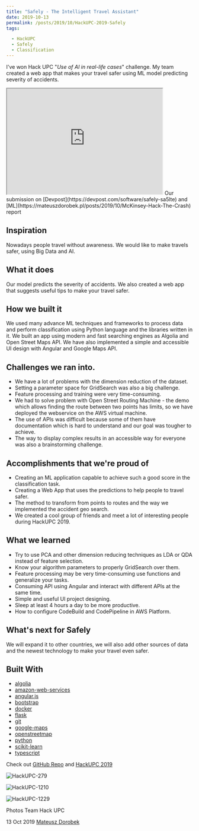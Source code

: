 ```yaml
---
title: "Safely - The Intelligent Travel Assistant"
date: 2019-10-13
permalink: /posts/2019/10/HackUPC-2019-Safely
tags:

  - HackUPC
  - Safely
  - Classification
---
```

I've won Hack UPC "*Use of AI in real-life cases*" challenge. My team created a web app that makes your travel safer using ML model predicting severity of accidents. 



<iframe width="420" height="285" src="https://www.youtube.com/embed/xaulZbueQoc?autoplay=1"></iframe>
Our submission on [Devpost](https://devpost.com/software/safely-sa5lte) and [ML](https://mateuszdorobek.pl/posts/2019/10/McKinsey-Hack-The-Crash) report

## Inspiration

Nowadays people travel without awareness. We would like to make travels safer, using Big Data and AI.

## What it does

Our model predicts the severity of accidents. We also created a web app that suggests useful tips to make your travel safer.

## How we built it

We used many advance ML techniques and frameworks to process data and perform classification using Python language and the libraries written in it. We built an app using modern and fast searching engines as Algolia and Open Street Maps API. We have also implemented a simple and accessible UI design with Angular and Google Maps API.

## Challenges we ran into.

- We have a lot of problems with the dimension reduction of the dataset.
- Setting a parameter space for GridSearch was also a big challenge.
- Feature processing and training were very time-consuming.
- We had to solve problem with Open Street Routing Machine - the demo which allows finding the route between two points has limits, so we have deployed the webservice on the AWS virtual machine.
- The use of APIs was difficult because some of them have documentation which is hard to understand and our goal was tougher to achieve.
- The way to display complex results in an accessible way for everyone was also a brainstorming challenge.

## Accomplishments that we're proud of

- Creating an ML application capable to achieve such a good score in the classification task.
- Creating a Web App that uses the predictions to help people to travel safer.
- The method to transform from points to routes and the way we implemented the accident geo search.
- We created a cool group of friends and meet a lot of interesting people during HackUPC 2019.

## What we learned

- Try to use PCA and other dimension reducing techniques as LDA or QDA instead of feature selection.
- Know your algorithm parameters to properly GridSearch over them.
- Feature processing may be very time-consuming use functions and generalize your tasks.
- Consuming API using Angular and interact with different APIs at the same time.
- Simple and useful UI project designing.
- Sleep at least 4 hours a day to be more productive.
- How to configure CodeBuild and CodePipeline in AWS Platform.

## What's next for Safely

We will expand it to other countries, we will also add other sources of data and the newest technology to make your travel even safer.

## Built With

- [algolia](https://devpost.com/software/built-with/algolia)
- [amazon-web-services](https://devpost.com/software/built-with/amazon-web-services)
- [angular.js](https://devpost.com/software/built-with/angular-js)
- [bootstrap](https://devpost.com/software/built-with/bootstrap)
- [docker](https://devpost.com/software/built-with/docker)
- [flask](https://devpost.com/software/built-with/flask)
- [git](https://devpost.com/software/built-with/git)
- [google-maps](https://devpost.com/software/built-with/google-maps)
- [openstreetmap](https://devpost.com/software/built-with/openstreetmap)
- [python](https://devpost.com/software/built-with/python)
- [scikit-learn](https://devpost.com/software/built-with/scikit-learn)
- [typescript](https://devpost.com/software/built-with/typescript)

Check out [GitHub Repo](https://github.com/Safe-ly/) and [HackUPC 2019](https://hackupc2019.devpost.com/)

![HackUPC-279](https://github.com/mateuszdorobek/mateuszdorobek.github.io/blob/master/files/photos-hackupc/HackUPC-279.jpg?raw=true)

![HackUPC-1210](https://github.com/mateuszdorobek/mateuszdorobek.github.io/blob/master/files/photos-hackupc/HackUPC-1210.jpg?raw=true)

![HackUPC-1229](https://github.com/mateuszdorobek/mateuszdorobek.github.io/blob/master/files/photos-hackupc/HackUPC-1229.jpg?raw=true)

Photos Team Hack UPC

13 Oct 2019 [Mateusz Dorobek](https://mateuszdorobek.pl/) 
